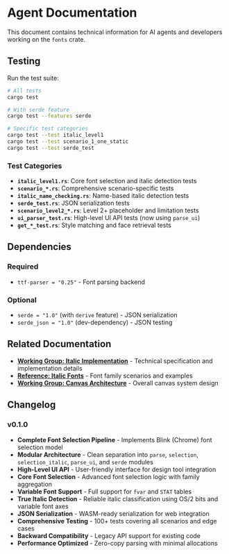 # Agent Documentation

This document contains technical information for AI agents and developers working on the `fonts` crate.

## Testing

Run the test suite:

```bash
# All tests
cargo test

# With serde feature
cargo test --features serde

# Specific test categories
cargo test --test italic_level1
cargo test --test scenario_1_one_static
cargo test --test serde_test
```

### Test Categories

- **`italic_level1.rs`**: Core font selection and italic detection tests
- **`scenario_*.rs`**: Comprehensive scenario-specific tests
- **`italic_name_checking.rs`**: Name-based italic detection tests
- **`serde_test.rs`**: JSON serialization tests
- **`scenario_level2_*.rs`**: Level 2+ placeholder and limitation tests
- **`ui_parser_test.rs`**: High-level UI API tests (now using `parse_ui`)
- **`get_*_test.rs`**: Style matching and face retrieval tests

## Dependencies

### Required

- `ttf-parser = "0.25"` - Font parsing backend

### Optional

- `serde = "1.0"` (with `derive` feature) - JSON serialization
- `serde_json = "1.0"` (dev-dependency) - JSON testing

## Related Documentation

- **[Working Group: Italic Implementation](../docs/wg/feat-paragraph/impl-italic.md)** - Technical specification and implementation details
- **[Reference: Italic Fonts](../docs/reference/italic-fonts.md)** - Font family scenarios and examples
- **[Working Group: Canvas Architecture](../docs/wg/)** - Overall canvas system design

## Changelog

### v0.1.0

- **Complete Font Selection Pipeline** - Implements Blink (Chrome) font selection model
- **Modular Architecture** - Clean separation into `parse`, `selection`, `selection_italic`, `parse_ui`, and `serde` modules
- **High-Level UI API** - User-friendly interface for design tool integration
- **Core Font Selection** - Advanced font selection logic with family aggregation
- **Variable Font Support** - Full support for `fvar` and `STAT` tables
- **True Italic Detection** - Reliable italic classification using OS/2 bits and variable font axes
- **JSON Serialization** - WASM-ready serialization for web integration
- **Comprehensive Testing** - 100+ tests covering all scenarios and edge cases
- **Backward Compatibility** - Legacy API support for existing code
- **Performance Optimized** - Zero-copy parsing with minimal allocations
